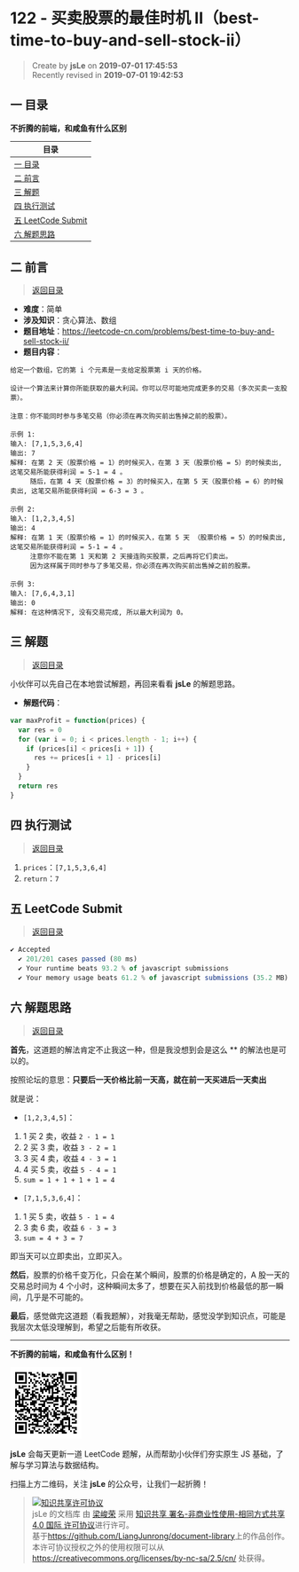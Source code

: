# 122 - 买卖股票的最佳时机 II（best-time-to-buy-and-sell-stock-ii）

> Create by **jsLe** on **2019-07-01 17:45:53**  
> Recently revised in **2019-07-01 19:42:53**

## <a name="chapter-one" id="chapter-one">一 目录</a>

**不折腾的前端，和咸鱼有什么区别**

| 目录                                                                                             |
| ------------------------------------------------------------------------------------------------ |
| [一 目录](#chapter-one)                                                                          |
| <a name="catalog-chapter-two" id="catalog-chapter-two"></a>[二 前言](#chapter-two)               |
| <a name="catalog-chapter-three" id="catalog-chapter-three"></a>[三 解题](#chapter-three)         |
| <a name="catalog-chapter-four" id="catalog-chapter-four"></a>[四 执行测试](#chapter-four)        |
| <a name="catalog-chapter-five" id="catalog-chapter-five"></a>[五 LeetCode Submit](#chapter-five) |
| <a name="catalog-chapter-six" id="catalog-chapter-six"></a>[六 解题思路](#chapter-six)           |

## <a name="chapter-two" id="chapter-two">二 前言</a>

> [返回目录](#chapter-one)

- **难度**：简单
- **涉及知识**：贪心算法、数组
- **题目地址**：https://leetcode-cn.com/problems/best-time-to-buy-and-sell-stock-ii/
- **题目内容**：

```
给定一个数组，它的第 i 个元素是一支给定股票第 i 天的价格。

设计一个算法来计算你所能获取的最大利润。你可以尽可能地完成更多的交易（多次买卖一支股票）。

注意：你不能同时参与多笔交易（你必须在再次购买前出售掉之前的股票）。

示例 1:
输入: [7,1,5,3,6,4]
输出: 7
解释: 在第 2 天（股票价格 = 1）的时候买入，在第 3 天（股票价格 = 5）的时候卖出, 这笔交易所能获得利润 = 5-1 = 4 。
     随后，在第 4 天（股票价格 = 3）的时候买入，在第 5 天（股票价格 = 6）的时候卖出, 这笔交易所能获得利润 = 6-3 = 3 。

示例 2:
输入: [1,2,3,4,5]
输出: 4
解释: 在第 1 天（股票价格 = 1）的时候买入，在第 5 天 （股票价格 = 5）的时候卖出, 这笔交易所能获得利润 = 5-1 = 4 。
     注意你不能在第 1 天和第 2 天接连购买股票，之后再将它们卖出。
     因为这样属于同时参与了多笔交易，你必须在再次购买前出售掉之前的股票。

示例 3:
输入: [7,6,4,3,1]
输出: 0
解释: 在这种情况下, 没有交易完成, 所以最大利润为 0。
```

## <a name="chapter-three" id="chapter-three">三 解题</a>

> [返回目录](#chapter-one)

小伙伴可以先自己在本地尝试解题，再回来看看 **jsLe** 的解题思路。

- **解题代码**：

```js
var maxProfit = function(prices) {
  var res = 0
  for (var i = 0; i < prices.length - 1; i++) {
    if (prices[i] < prices[i + 1]) {
      res += prices[i + 1] - prices[i]
    }
  }
  return res
}
```

## <a name="chapter-four" id="chapter-four">四 执行测试</a>

> [返回目录](#chapter-one)

1. `prices`：`[7,1,5,3,6,4]`
2. `return`：`7`

## <a name="chapter-five" id="chapter-five">五 LeetCode Submit</a>

> [返回目录](#chapter-one)

```js
✔ Accepted
  ✔ 201/201 cases passed (80 ms)
  ✔ Your runtime beats 93.2 % of javascript submissions
  ✔ Your memory usage beats 61.2 % of javascript submissions (35.2 MB)
```

## <a name="chapter-six" id="chapter-six">六 解题思路</a>

> [返回目录](#chapter-one)

**首先**，这道题的解法肯定不止我这一种，但是我没想到会是这么 \*\* 的解法也是可以的。

按照论坛的意思：**只要后一天价格比前一天高，就在前一天买进后一天卖出**

就是说：

- `[1,2,3,4,5]`：

1. 1 买 2 卖，收益 `2 - 1 = 1`
2. 2 买 3 卖，收益 `3 - 2 = 1`
3. 3 买 4 卖，收益 `4 - 3 = 1`
4. 4 买 5 卖，收益 `5 - 4 = 1`
5. `sum = 1 + 1 + 1 + 1 = 4`

- `[7,1,5,3,6,4]`：

1. 1 买 5 卖，收益 `5 - 1 = 4`
2. 3 卖 6 卖，收益 `6 - 3 = 3`
3. `sum = 4 + 3 = 7`

即当天可以立即卖出，立即买入。

**然后**，股票的价格千变万化，只会在某个瞬间，股票的价格是确定的，A 股一天的交易总时间为 4 个小时，这种瞬间太多了，想要在买入前找到价格最低的那一瞬间，几乎是不可能的。

**最后**，感觉做完这道题（看我题解），对我毫无帮助，感觉没学到知识点，可能是我层次太低没理解到，希望之后能有所收获。

---

**不折腾的前端，和咸鱼有什么区别！**

![图](../../../public-repertory/img/z-small-wechat-public-address.jpg)

**jsLe** 会每天更新一道 LeetCode 题解，从而帮助小伙伴们夯实原生 JS 基础，了解与学习算法与数据结构。

扫描上方二维码，关注 **jsLe** 的公众号，让我们一起折腾！

> <a rel="license" href="http://creativecommons.org/licenses/by-nc-sa/4.0/"><img alt="知识共享许可协议" style="border-width:0" src="https://i.creativecommons.org/l/by-nc-sa/4.0/88x31.png" /></a><br /><span xmlns:dct="http://purl.org/dc/terms/" property="dct:title">jsLe 的文档库</span> 由 <a xmlns:cc="http://creativecommons.org/ns#" href="https://github.com/LiangJunrong/document-library" property="cc:attributionName" rel="cc:attributionURL">梁峻荣</a> 采用 <a rel="license" href="http://creativecommons.org/licenses/by-nc-sa/4.0/">知识共享 署名-非商业性使用-相同方式共享 4.0 国际 许可协议</a>进行许可。<br />基于<a xmlns:dct="http://purl.org/dc/terms/" href="https://github.com/LiangJunrong/document-library" rel="dct:source">https://github.com/LiangJunrong/document-library</a>上的作品创作。<br />本许可协议授权之外的使用权限可以从 <a xmlns:cc="http://creativecommons.org/ns#" href="https://creativecommons.org/licenses/by-nc-sa/2.5/cn/" rel="cc:morePermissions">https://creativecommons.org/licenses/by-nc-sa/2.5/cn/</a> 处获得。
